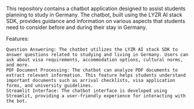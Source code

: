 This repository contains a chatbot application designed to assist students planning to study in Germany. The chatbot, built using the LYZR AI stack SDK, provides guidance and information on various aspects that students need to consider before and during their stay in Germany.

Features:

    Question Answering: The chatbot utilizes the LYZR AI stack SDK to answer questions related to studying and living in Germany. Users can ask about visa requirements, accommodation options, cultural norms, and more.
    PDF Document Processing: The chatbot can analyze PDF documents to extract relevant information. This feature helps students understand important documents such as arrival checklists, visa application forms, and university guidelines.
    Streamlit Interface: The chatbot interface is developed using Streamlit, providing a user-friendly experience for interacting with the bot.
